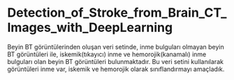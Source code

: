 # Detection_of_Stroke_from_Brain_CT_Images_with_DeepLearning
Beyin BT görüntülerinden oluşan veri setinde, inme bulguları olmayan beyin BT görüntüleri ile, iskemik(tıkayıcı) inme ve hemorojik(kanamalı) inme bulguları olan beyin BT görüntüleri bulunmaktadır. 
Bu veri setini kullanılarak görüntüleri inme var, iskemik ve hemorojik olarak sınıflandırmayı amaçladık.
